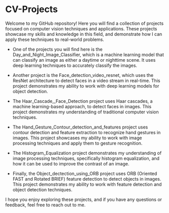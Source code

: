 # CV-Projects

Welcome to my GitHub repository! 
Here you will find a collection of projects focused on computer vision techniques and applications. These projects showcase my skills and knowledge in this field, and demonstrate how I can apply these techniques to real-world problems.

* One of the projects you will find here is the Day_and_Night_Image_Classifier, which is a machine learning model that can classify an image as either a daytime or nighttime scene. It uses deep learning techniques to accurately classify the images.

* Another project is the Face_detection_video_resnet, which uses the ResNet architecture to detect faces in a video stream in real-time. This project demonstrates my ability to work with deep learning models for object detection.

* The Haar_Cascade,_Face_Detection project uses Haar cascades, a machine learning-based approach, to detect faces in images. This project demonstrates my understanding of traditional computer vision techniques.

* The Hand_Gesture_Contour_detection_and_features project uses contour detection and feature extraction to recognize hand gestures in images. This project showcases my ability to work with image processing techniques and apply them to gesture recognition.

* The Histogram_Equalization project demonstrates my understanding of image processing techniques, specifically histogram equalization, and how it can be used to improve the contrast of an image.

* Finally, the Object_dectection_using_ORB project uses ORB (Oriented FAST and Rotated BRIEF) feature detection to detect objects in images. This project demonstrates my ability to work with feature detection and object detection techniques.

I hope you enjoy exploring these projects, and if you have any questions or feedback, feel free to reach out to me.
